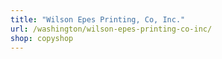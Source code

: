 ```yaml
---
title: "Wilson Epes Printing, Co, Inc."
url: /washington/wilson-epes-printing-co-inc/
shop: copyshop
---
```

